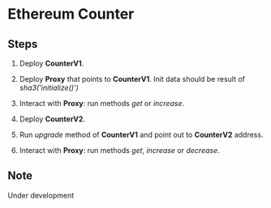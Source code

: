 # Ethereum Counter

## Steps

1. Deploy **CounterV1**.

2. Deploy **Proxy** that points to **CounterV1**.
Init data should be result of *sha3('initialize()')*

3. Interact with **Proxy**: run methods *get* or *increase*.

4. Deploy **CounterV2**.

5. Run *upgrade* method of **CounterV1** and point out to **CounterV2** address.

6. Interact with **Proxy**: run methods *get*, *increase* or *decrease*.

## Note

Under development
